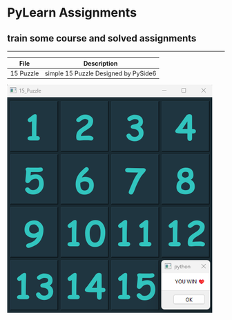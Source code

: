 # PyLearn Assignments
## train some course and solved assignments

---
| File      | Description                            |
|-----------|----------------------------------------|
| 15 Puzzle | simple  15 Puzzle Designed by PySide6 |
![concentric](../19/15_Puzzle.png)